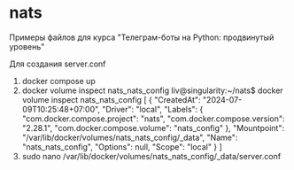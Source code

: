 # nats
Примеры файлов для курса "Телеграм-боты на Python: продвинутый уровень"

Для создания server.conf
1. docker compose up
2. docker volume inspect nats_nats_config
liv@singularity:~/nats$ docker volume inspect nats_nats_config
[
    {
        "CreatedAt": "2024-07-09T10:25:48+07:00",
        "Driver": "local",
        "Labels": {
            "com.docker.compose.project": "nats",
            "com.docker.compose.version": "2.28.1",
            "com.docker.compose.volume": "nats_config"
        },
        "Mountpoint": "/var/lib/docker/volumes/nats_nats_config/_data",
        "Name": "nats_nats_config",
        "Options": null,
        "Scope": "local"
    }
]
3. sudo nano /var/lib/docker/volumes/nats_nats_config/_data/server.conf
  
